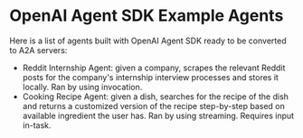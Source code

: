 # OpenAI Agent SDK Example Agents

Here is a list of agents built with OpenAI Agent SDK ready to be converted to A2A servers:
- Reddit Internship Agent: given a company, scrapes the relevant Reddit posts for the company's internship interview processes and stores it locally. Ran by using invocation. 
- Cooking Recipe Agent: given a dish, searches for the recipe of the dish and returns a customized version of the recipe step-by-step based on available ingredient the user has. Ran by using streaming. Requires input in-task.
